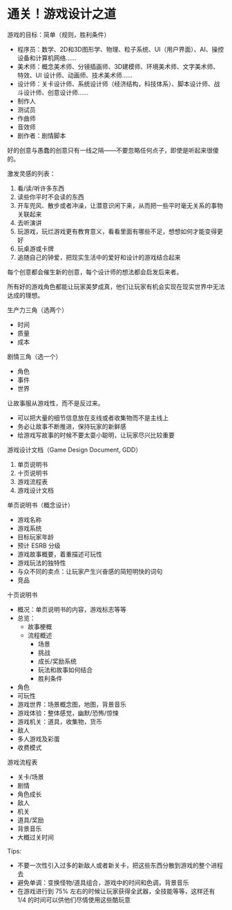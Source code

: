 # 通关！游戏设计之道

游戏的目标：简单（规则，胜利条件）

- 程序员：数学、2D和3D图形学、物理、粒子系统、UI（用户界面）、AI、操控设备和计算机网络……
- 美术师：概念美术师、分镜插画师、3D建模师、环境美术师、文字美术师、特效、UI 设计师、动画师、技术美术师……
- 设计师：关卡设计师、系统设计师（经济结构，科技体系）、脚本设计师、战斗设计师、创意设计师……
- 制作人
- 测试员
- 作曲师
- 音效师
- 剧作者：剧情脚本

好的创意与愚蠢的创意只有一线之隔——不要忽略任何点子，即使是听起来很傻的。

激发灵感的列表：

1. 看/读/听许多东西
2. 读些你平时不会读的东西
3. 开车兜风、散步或者冲澡，让潜意识闲下来，从而把一些平时毫无关系的事物关联起来
4. 去听演讲
5. 玩游戏，玩烂游戏更有教育意义，看看里面有哪些不足，想想如何才能变得更好
6. 玩桌游或卡牌
7. 追随自己的钟爱，把现实生活中的爱好和设计的游戏结合起来

每个创意都会催生新的创意，每个设计师的想法都会启发后来者。

所有好的游戏角色都能让玩家美梦成真，他们让玩家有机会实现在现实世界中无法达成的理想。

生产力三角（选两个）

- 时间
- 质量
- 成本

剧情三角（选一个）

- 角色
- 事件
- 世界

让故事服从游戏性，而不是反过来。

- 可以把大量的细节信息放在支线或者收集物而不是主线上
- 务必让故事不断推进，保持玩家的新鲜感
- 给游戏写故事的时候不要太耍小聪明，让玩家尽兴比较重要

游戏设计文档（Game Design Document, GDD）

1. 单页说明书
2. 十页说明书
3. 游戏流程表
4. 游戏设计文档

单页说明书（概念设计）

- 游戏名称
- 游戏系统
- 目标玩家年龄
- 预计 ESRB 分级
- 游戏故事概要，着重描述可玩性
- 游戏玩法的独特性
- 与众不同的卖点：让玩家产生兴奋感的简短明快的词句
- 竞品

十页说明书

- 概况：单页说明书的内容，游戏标志等等
- 总览：
  - 故事梗概
  - 流程概述
    - 场景
    - 挑战
    - 成长/奖励系统
    - 玩法和故事如何结合
    - 胜利条件
- 角色
- 可玩性
- 游戏世界：场景概念图，地图，背景音乐
- 游戏体验：整体感觉，幽默/恐怖/惊悚
- 游戏机关：道具，收集物，货币
- 敌人
- 多人游戏及彩蛋
- 收费模式

游戏流程表

- 关卡/场景
- 剧情
- 角色成长
- 敌人
- 机关
- 道具/奖励
- 背景音乐
- 大概过关时间

Tips:

- 不要一次性引入过多的新敌人或者新关卡，把这些东西分散到游戏的整个进程去
- 避免单调：变换怪物/道具组合，游戏中的时间和色调，背景音乐
- 在游戏进行到 75% 左右的时候让玩家获得全武器，全技能等等，这样还有 1/4 的时间可以供他们尽情使用这些酷玩意
